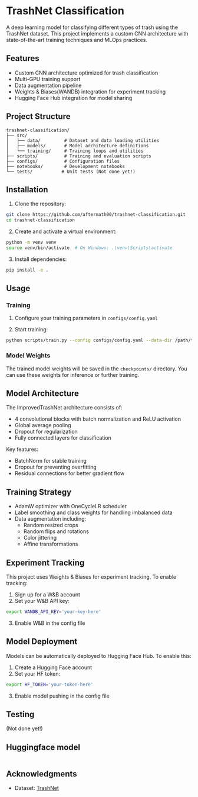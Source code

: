 # TrashNet Classification

A deep learning model for classifying different types of trash using the TrashNet dataset. This project implements a custom CNN architecture with state-of-the-art training techniques and MLOps practices.

## Features

- Custom CNN architecture optimized for trash classification
- Multi-GPU training support
- Data augmentation pipeline
- Weights & Biases(WANDB) integration for experiment tracking
- Hugging Face Hub integration for model sharing

## Project Structure

```
trashnet-classification/
├── src/
│   ├── data/         # Dataset and data loading utilities
│   ├── models/       # Model architecture definitions
│   └── training/     # Training loops and utilities
├── scripts/          # Training and evaluation scripts
├── configs/          # Configuration files
├── notebooks/        # Development notebooks
└── tests/           # Unit tests (Not done yet!)
```

## Installation

1. Clone the repository:
```bash
git clone https://github.com/aftermath00/trashnet-classification.git
cd trashnet-classification
```

2. Create and activate a virtual environment:
```bash
python -m venv venv
source venv/bin/activate  # On Windows: .\venv\Scripts\activate
```

3. Install dependencies:
```bash
pip install -e .
```

## Usage

### Training

1. Configure your training parameters in `configs/config.yaml`

2. Start training:
```bash
python scripts/train.py --config configs/config.yaml --data-dir /path/to/your/data
```

### Model Weights

The trained model weights will be saved in the `checkpoints/` directory. You can use these weights for inference or further training.

## Model Architecture

The ImprovedTrashNet architecture consists of:
- 4 convolutional blocks with batch normalization and ReLU activation
- Global average pooling
- Dropout for regularization
- Fully connected layers for classification

Key features:
- BatchNorm for stable training
- Dropout for preventing overfitting
- Residual connections for better gradient flow

## Training Strategy

- AdamW optimizer with OneCycleLR scheduler
- Label smoothing and class weights for handling imbalanced data
- Data augmentation including:
  - Random resized crops
  - Random flips and rotations
  - Color jittering
  - Affine transformations

## Experiment Tracking

This project uses Weights & Biases for experiment tracking. To enable tracking:

1. Sign up for a W&B account
2. Set your W&B API key:
```bash
export WANDB_API_KEY='your-key-here'
```
3. Enable W&B in the config file

## Model Deployment

Models can be automatically deployed to Hugging Face Hub. To enable this:

1. Create a Hugging Face account
2. Set your HF token:
```bash
export HF_TOKEN='your-token-here'
```
3. Enable model pushing in the config file

## Testing

(Not done yet!)

## Huggingface model
```bash

```

## Acknowledgments

- Dataset: [TrashNet](https://huggingface.co/datasets/garythung/trashnet)
